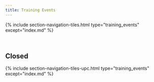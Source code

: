```yaml
---
title: Training Events
---
```



{% include section-navigation-tiles.html type="training_events" except="index.md" %}

<br>

<h2>Closed</h2>



{% include section-navigation-tiles-upc.html type="training_events" except="index.md" %}





